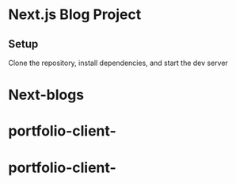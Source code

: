 # Next.js Blog Project

## Setup

Clone the repository, install dependencies, and start the dev server
# Next-blogs
# portfolio-client-
# portfolio-client-
